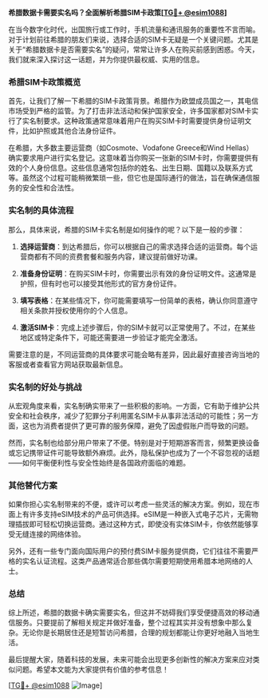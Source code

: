 **希腊数据卡需要实名吗？全面解析希腊SIM卡政策[[TG💪+ @esim1088](https://t.me/s/esim1088)]**

在当今数字化时代，出国旅行或工作时，手机流量和通讯服务的重要性不言而喻。对于计划前往希腊的朋友们来说，选择合适的SIM卡无疑是一个关键问题。尤其是关于“希腊数据卡是否需要实名”的疑问，常常让许多人在购买前感到困惑。今天，我们就来深入探讨这一话题，并为你提供最权威、实用的信息。

### 希腊SIM卡政策概览

首先，让我们了解一下希腊的SIM卡政策背景。希腊作为欧盟成员国之一，其电信市场受到严格的监管。为了打击非法活动和保护国家安全，许多国家都对SIM卡实行了实名制要求。这种政策通常意味着用户在购买SIM卡时需要提供身份证明文件，比如护照或其他合法身份证件。

在希腊，大多数主要运营商（如Cosmote、Vodafone Greece和Wind Hellas）确实要求用户进行实名登记。这意味着当你购买一张新的SIM卡时，你需要提供有效的个人身份信息。这些信息通常包括你的姓名、出生日期、国籍以及联系方式等。虽然这个过程可能稍微繁琐一些，但它也是国际通行的做法，旨在确保通信服务的安全性和合法性。

### 实名制的具体流程

那么，具体来说，希腊的SIM卡实名制是如何操作的呢？以下是一般的步骤：

1. **选择运营商**：到达希腊后，你可以根据自己的需求选择合适的运营商。每个运营商都有不同的资费套餐和服务内容，建议提前做好功课。
   
2. **准备身份证明**：在购买SIM卡时，你需要出示有效的身份证明文件。这通常是护照，但有时也可以接受其他形式的官方身份证件。

3. **填写表格**：在某些情况下，你可能需要填写一份简单的表格，确认你同意遵守相关条款并授权使用你的个人信息。

4. **激活SIM卡**：完成上述步骤后，你的SIM卡就可以正常使用了。不过，在某些地区或特定条件下，可能还需要进一步验证才能完全激活。

需要注意的是，不同运营商的具体要求可能会略有差异，因此最好直接咨询当地的客服或者查看官方网站获取最新信息。

### 实名制的好处与挑战

从宏观角度来看，实名制确实带来了一些积极的影响。一方面，它有助于维护公共安全和社会秩序，减少了犯罪分子利用匿名SIM卡从事非法活动的可能性；另一方面，这也为消费者提供了更可靠的服务保障，避免了因虚假账户而导致的问题。

然而，实名制也给部分用户带来了不便。特别是对于短期游客而言，频繁更换设备或忘记携带证件可能导致额外麻烦。此外，隐私保护也成为了一个不容忽视的话题——如何平衡便利性与安全性始终是各国政府面临的难题。

### 其他替代方案

如果你担心实名制带来的不便，或许可以考虑一些灵活的解决方案。例如，现在市面上有许多支持eSIM技术的产品可供选择。eSIM是一种嵌入式电子芯片，无需物理插拔即可轻松切换运营商。通过这种方式，即使没有实体SIM卡，你依然能够享受无缝连接的网络体验。

另外，还有一些专门面向国际用户的预付费SIM卡服务提供商，它们往往不需要严格的实名认证流程。这类产品通常适合那些偶尔需要短期使用希腊本地网络的人士。

### 总结

综上所述，希腊的数据卡确实需要实名，但这并不妨碍我们享受便捷高效的移动通信服务。只要提前了解相关规定并做好准备，整个过程其实并没有想象中那么复杂。无论你是长期居住还是短暂访问希腊，合理的规划都能让你更好地融入当地生活。

最后提醒大家，随着科技的发展，未来可能会出现更多创新性的解决方案来应对类似问题。希望本文能为大家提供有价值的参考信息！

[[TG💪+ @esim1088](https://t.me/s/esim1088) ![Image](https://i.postimg.cc/4NQfJmqS/Snipaste-2025-05-13-00-14-12.png)]
